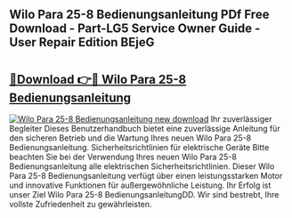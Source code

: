 ## Wilo Para 25-8 Bedienungsanleitung PDf Free Download - Part-LG5 Service Owner Guide - User Repair Edition BEjeG

# <h2><a href="http://df5otu.blite.top/?on=Wilo+Para+25-8+Bedienungsanleitung">🔗Download 👉🔴 Wilo Para 25-8 Bedienungsanleitung</a></h2>

[![Wilo Para 25-8 Bedienungsanleitung new download](https://i.imgur.com/lujVjoI.png)](http://df5otu.blite.top/?on=Wilo+Para+25-8+Bedienungsanleitung)
Ihr zuverlässiger Begleiter Dieses Benutzerhandbuch bietet eine zuverlässige Anleitung für den sicheren Betrieb und die Wartung Ihres neuen Wilo Para 25-8 Bedienungsanleitung. Sicherheitsrichtlinien für elektrische Geräte Bitte beachten Sie bei der Verwendung Ihres neuen Wilo Para 25-8 Bedienungsanleitung alle elektrischen Sicherheitsrichtlinien. Dieser Wilo Para 25-8 Bedienungsanleitung verfügt über einen leistungsstarken Motor und innovative Funktionen für außergewöhnliche Leistung. Ihr Erfolg ist unser Ziel Wilo Para 25-8 BedienungsanleitungDD. Wir sind bestrebt, Ihre vollste Zufriedenheit zu gewährleisten.
